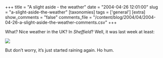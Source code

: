 +++
title = "A slight aside - the weather"
date = "2004-04-26 12:01:00"
slug = "a-slight-aside-the-weather"
[taxonomies]
tags = ['general']
[extra]
show_comments = "false"
comments_file = "/content/blog/2004/04/2004-04-26-a-slight-aside-the-weather-comments.csv"
+++

What? Nice weather in the UK? In *Sheffield*? Well, it was last week at least:

[![](http://philwilson.org/photos/2004/04/23/peacegardens_small.jpg)](http://philwilson.org/photos/2004/04/23/peacegardens.jpg)

But don’t worry, it’s just started raining again. Ho hum.
